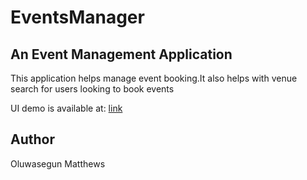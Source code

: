 # EventsManager

## An Event Management Application

This application helps manage event booking.It also helps with venue search for users looking to book events

UI demo is available at: [link](https://davitron.github.io/EventsManager/template/)


## Author

Oluwasegun Matthews
